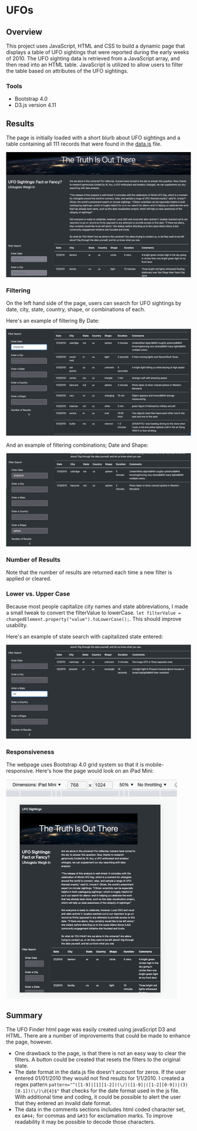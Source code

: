 # UFOs
## Overview
This project uses JavaScript, HTML and CSS to build a dynamic page that displays a table of UFO sightings that were reported during the early weeks of 2010.  The UFO sighting data is retrieved from a JavaScript array, and then read into an HTML table.  JavaScript is utilized to allow users to filter the table based on attributes of the UFO sightings.

### Tools
- Bootstrap 4.0
- D3.js version 4.11

## Results

The page is initially loaded with a short blurb about UFO sightings and a table containing all 111 records that were found in the [data.js](/static/data.js) file.

![Default](/resources/Default.png)

### Filtering

On the left hand side of the page, users can search for UFO sightings by date, city, state, country, shape, or combinations of each.

Here's an example of filtering By Date:

![Date](/resources/filterByDate.png)

And an example of filtering combinations; Date and Shape:

![Combo](/resources/filterByDateShape.png)

### Number of Results

Note that the number of results are returned each time a new filter is applied or cleared.

### Lower vs. Upper Case

Because most people capitalize city names and state abbreviations, I made a small tweak to convert the filterValue to lowerCase.  ```let filterValue = changedElement.property("value").toLowerCase();```.  This should improve usability.

Here's an example of state search with capitalized state entered:

![Capital](/resources/CapitalSearch.png)

### Responsiveness

The webpage uses Bootstrap 4.0 grid system so that it is mobile-responsive.  Here's how the page would look on an iPad Mini:

![ipad](/resources/responsive.png)

## Summary

The UFO Finder html page was easily created using javaScript D3 and HTML.  There are a number of improvements that could be made to enhance the page, however.

- One drawback to the page, is that there is not an easy way to clear the filters.  A button could be created that resets the filters to the original state.
- The date format in the data.js file doesn't account for zeros.  If the user entered 01/01/2010 they would not find results for 1/1/2010.  I created a regex pattern ```pattern="^([1-9]|[1][1-2])(\/)([1-9]|([1-2][0-9])|(3)[0-1])(\/)\d{4}$"``` that checks for the date format used in the js file.  With additional time and coding, it could be possible to alert the user that they entered an invalid date format.
- The data in the comments sections includes html coded character set, ex ```&#44;``` for commas and ```&#33``` for exclamation marks.  To improve readability it may be possible to decode those characters.
